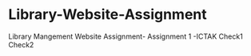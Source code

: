 # Library-Website-Assignment
Library Mangement Website Assignment- Assignment 1 -ICTAK
Check1
Check2